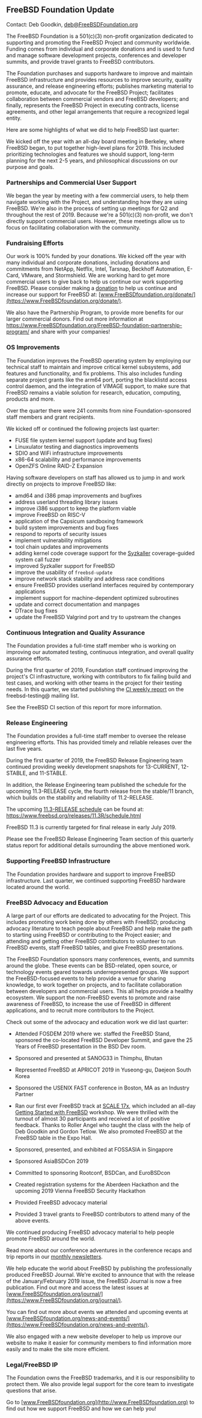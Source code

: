 ## FreeBSD Foundation Update ##

Contact: Deb Goodkin, <deb@FreeBSDFoundation.org>  

The FreeBSD Foundation is a 501(c)(3) non-profit organization dedicated to
supporting and promoting the FreeBSD Project and community worldwide.
Funding comes from individual and corporate donations and is used to fund
and manage software development projects, conferences and developer summits,
and provide travel grants to FreeBSD contributors.

The Foundation purchases and supports hardware to improve and maintain
FreeBSD infrastructure and provides resources to improve security,
quality assurance, and release engineering efforts; publishes
marketing material to promote, educate, and advocate for the FreeBSD Project;
facilitates collaboration between commercial vendors and FreeBSD developers;
and finally, represents the FreeBSD Project in executing contracts,
license agreements, and other legal arrangements that require
a recognized legal entity.

Here are some highlights of what we did to help FreeBSD last quarter:

We kicked off the year with an all-day board meeting in Berkeley,
where FreeBSD began, to put together high-level plans for 2019.
This included prioritizing technologies and features we should support,
long-term planning for the next 2-5 years, and philosophical discussions
on our purpose and goals.

### Partnerships and Commercial User Support ###

We began the year by meeting with a few commercial users, to help them
navigate working with the Project, and understanding how they are using
FreeBSD.  We're also in the process of setting up meetings for Q2 and
throughout the rest of 2019. Because we're a 501(c)(3) non-profit, we
don't directly support commercial users.
However, these meetings allow us to focus on facilitating collaboration
with the community.

### Fundraising Efforts ###

Our work is 100% funded by your donations. We kicked off the year with many
individual and corporate donations, including donations and commitments from
NetApp, Netflix, Intel, Tarsnap, Beckhoff Automation, E-Card, VMware, and
Stormshield. We are working hard to get more commercial users to give back
to help us continue our work supporting FreeBSD.
Please consider making a
[donation](https://www.FreeBSDfoundation.org/donate/)
to help us continue and increase our support for FreeBSD at:
[www.FreeBSDfoundation.org/donate/](https://www.FreeBSDfoundation.org/donate/).

We also have the Partnership Program, to provide more benefits for our
larger commercial donors. Find out more information at
https://www.FreeBSDfoundation.org/FreeBSD-foundation-partnership-program/
and share with your companies!

### OS Improvements ###

The Foundation improves the FreeBSD operating system by employing our
technical staff to maintain and improve critical kernel subsystems,
add features and functionality, and fix problems. This also includes funding
separate project grants like
the arm64 port, porting the blacklistd access control daemon, and the
integration of VIMAGE support,
to make sure that FreeBSD remains a viable solution for research, education,
computing, products and more.

Over the quarter there were 241 commits from nine Foundation-sponsored staff
members and grant recipients.

We kicked off or continued the following projects last quarter:

 * FUSE file system kernel support (update and bug fixes)
 * Linuxulator testing and diagnostics improvements
 * SDIO and WiFi infrastructure improvements
 * x86-64 scalability and performance improvements
 * OpenZFS Online RAID-Z Expansion

Having software developers on staff has allowed us to jump in and
work directly on projects to improve FreeBSD like:

 * amd64 and i386 pmap improvements and bugfixes
 * address userland threading library issues
 * improve i386 support to keep the platform viable
 * improve FreeBSD on RISC-V
 * application of the Capsicum sandboxing framework
 * build system improvements and bug fixes
 * respond to reports of security issues
 * implement vulnerability mitigations
 * tool chain updates and improvements
 * adding kernel code coverage support for the
   [Syzkaller](https://github.com/google/syzkaller) coverage-guided system call
   fuzzer
 * improved Syzkaller support for FreeBSD
 * improve the usability of `freebsd-update`
 * improve network stack stability and address race conditions
 * ensure FreeBSD provides userland interfaces required by contemporary
   applications
 * implement support for machine-dependent optimized subroutines
 * update and correct documentation and manpages
 * DTrace bug fixes
 * update the FreeBSD Valgrind port and try to upstream the changes

### Continuous Integration and Quality Assurance ###

The Foundation provides a full-time staff member who is working on improving
our automated testing, continuous integration, and overall quality assurance
efforts.

During the first quarter of 2019, Foundation staff continued improving the
project's CI infrastructure, working with contributors to fix failing build
and test cases, and working with other teams in the project for their
testing needs.  In this quarter, we started publishing the
[CI weekly report](https://lists.freebsd.org/mailman/listinfo/freebsd-testing)
on the freebsd-testing@ mailing list.

See the FreeBSD CI section of this report for more information.

### Release Engineering ###

The Foundation provides a full-time staff member to oversee the
release engineering efforts. This has provided timely and reliable releases
over the last five years.

During the first quarter of 2019, the FreeBSD Release Engineering team
continued providing weekly development snapshots for 13-CURRENT, 12-STABLE,
and 11-STABLE.

In addition, the Release Engineering team published the schedule for the
upcoming 11.3-RELEASE cycle, the fourth release from the stable/11 branch,
which builds on the stability and reliability of 11.2-RELEASE.

The upcoming
[11.3-RELEASE schedule](https://www.freebsd.org/releases/11.3R/schedule.html)
can be found at: https://www.freebsd.org/releases/11.3R/schedule.html

FreeBSD 11.3 is currently targeted for final release in early July 2019.

Please see the FreeBSD Release Engineering Team section of this quarterly
status report for additional details surrounding the above mentioned work.  

### Supporting FreeBSD Infrastructure ###

The Foundation provides hardware and support to improve FreeBSD infrastructure. Last quarter, we continued supporting FreeBSD hardware located
around the world.

### FreeBSD Advocacy and Education ###

A large part of our efforts are dedicated to advocating for the Project.
This includes promoting work being done by others with FreeBSD; producing
advocacy literature to teach people about FreeBSD and help make the path to
starting using FreeBSD or contributing to the Project easier; and attending
and getting other FreeBSD contributors to volunteer to run FreeBSD events,
staff FreeBSD tables, and give FreeBSD presentations.

The FreeBSD Foundation sponsors many conferences, events, and summits
around the globe. These events can be BSD-related, open source,
or technology events geared towards underrepresented groups. We support
the FreeBSD-focused events to help provide a venue for sharing knowledge,
to work together on projects, and to facilitate collaboration between
developers and commercial users. This all helps provide a healthy ecosystem.
We support the non-FreeBSD events to promote and raise awareness of FreeBSD,
to increase the use of FreeBSD in different applications, and to recruit
more contributors to the Project.

Check out some of the advocacy and education work we did last quarter:

 * Attended FOSDEM 2019 where we: staffed the FreeBSD Stand, sponsored the
   co-located FreeBSD Developer Summit, and gave the 25 Years of FreeBSD
   presentation in the BSD Dev room.

 * Sponsored and presented at SANOG33 in Thimphu, Bhutan

 * Represented FreeBSD at APRICOT 2019 in Yuseong-gu, Daejeon South Korea

 * Sponsored the USENIX FAST conference in Boston, MA as an Industry Partner

 * Ran our first ever FreeBSD track at
   [SCALE 17x](https://www.socallinuxexpo.org/scale/17x), which included an
   all-day
   [Getting Started with FreeBSD](https://www.socallinuxexpo.org/scale/17x/presentations/getting-started-freebsd)
   workshop.  We were thrilled with the turnout of almost 30 participants and
   received a lot of positive feedback. Thanks to Roller Angel who taught the 
   class with the help of Deb Goodkin and Gordon Tetlow. We also promoted
   FreeBSD at the FreeBSD table in the Expo Hall.

 * Sponsored, presented, and exhibited at FOSSASIA in Singapore

 * Sponsored AsiaBSDCon 2019

 * Committed to sponsoring Rootconf, BSDCan, and EuroBSDcon

 * Created registration systems for the Aberdeen Hackathon and the upcoming
   2019 Vienna FreeBSD Security Hackathon

 * Provided FreeBSD advocacy material

 * Provided 3 travel grants to FreeBSD contributors to attend many
   of the above events.

We continued producing FreeBSD advocacy material to help people promote
FreeBSD around the world.

Read more about our conference adventures in the conference recaps and trip
reports in our
[monthly newsletters](https://www.freebsdfoundation.org/news-and-events/newsletter/).

We help educate the world about FreeBSD by publishing the
professionally produced FreeBSD Journal. We're excited to announce that with
the release of the January/February 2019 issue, the FreeBSD Journal is now a
free publication. Find out more and access the latest issues at
[www.FreeBSDfoundation.org/journal/](https://www.FreeBSDfoundation.org/journal/).

You can find out more about events we attended and upcoming events at
[www.FreeBSDfoundation.org/news-and-events/](https://www.FreeBSDfoundation.org/news-and-events/).

We also engaged with a new website developer to help us improve our website
to make it easier for community members to find information more easily and
to make the site more efficient.

### Legal/FreeBSD IP ###

The Foundation owns the FreeBSD trademarks, and it is our responsibility to
protect them. We also provide legal support for the core team to investigate
questions that arise.

Go to [www.FreeBSDfoundation.org](http://www.FreeBSDfoundation.org) to find out
how we support FreeBSD and how we can help you!
